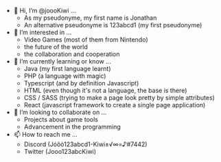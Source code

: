 - 👋 Hi, I’m @joooKiwi …
  - As my pseudonyme, my first name is Jonathan
  - An alternative pseudonyme is 123abcd1 (my first pseudonyme)
- 👀 I’m interested in …
  - Video Games (most of them from Nintendo)
  - the future of the world
  - the collaboration and cooperation
- 🌱 I’m currently learning or know …
  - Java (my first language learnt)
  - PHP (a language with magic)
  - Typescript (and by definition Javascript)
  - HTML (even though it's not a language, the base is there)
  - CSS / SASS (trying to make a page look pretty by simple attributes)
  - React (javascript framework to create a single page application)
- 💞️ I’m looking to collaborate on …
  - Projects about game tools
  - Advancement in the programming
- 📫 How to reach me …
  - Discord (Jóôò123abcd1-Kiwi±√∞=♪#7442)
  - Twitter (Jooo123abcKiwi)


<!---
joooKiwi/joooKiwi is a ✨ special ✨ repository because its `README.md` (this file) appears on your GitHub profile.
You can click the Preview link to take a look at your changes.
--->
